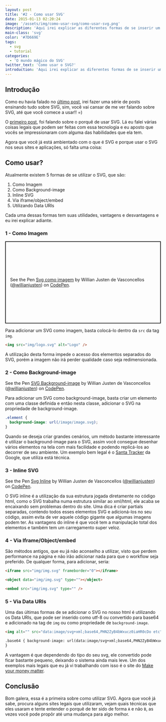 ```yaml
---
layout: post
title: '#2 - Como usar SVG'
date: 2015-01-13 02:20:24
image: '/assets/img/como-usar-svg/como-usar-svg.png'
description: 'Aqui irei explicar as diferentes formas de se inserir um SVG na sua página web. Um breve início da grandiosidade que se está por vir.'
main-class: 'svg'
color: '#7D669E'
tags:
  - svg
  - tutorial
categories:
  - 'O mundo mágico do SVG'
twitter_text: 'Como usar o SVG?'
introduction: 'Aqui irei explicar as diferentes formas de se inserir um SVG na sua página web. Um breve início da grandiosidade que se está por vir.'
---
```


## Introdução

Como eu havia falado no [último post](https://willianjusten.com.br/atualizacoes/), irei fazer uma série de posts ensinando tudo sobre SVG, sim, você vai cansar de me ver falando sobre SVG, até que você comece a usar!! =)

O [primeiro post](https://willianjusten.com.br/por-que-usar-svg/), foi falando sobre o porquê de usar SVG. Lá eu falei várias coisas legais que podem ser feitas com essa tecnologia e eu aposto que vocês se impressionaram com alguma das habilidades que ela tem.

Agora que você já está ambientado com o que é SVG e porque usar o SVG nos seus sites e aplicações, só falta uma coisa:

## Como usar?

Atualmente existem 5 formas de se utilizar o SVG, que são:

1. Como Imagem
2. Como Background-image
3. Inline SVG
4. Via iframe/object/embed
5. Utilizando Data URIs

Cada uma dessas formas tem suas utilidades, vantagens e desvantagens e eu irei explicar adiante.

### 1 - Como Imagem

<p class="codepen" data-height="265" data-theme-id="0" data-default-tab="html,result" data-user="willianjusten" data-slug-hash="emvYLJ" style="height: 265px; box-sizing: border-box; display: flex; align-items: center; justify-content: center; border: 2px solid; margin: 1em 0; padding: 1em;" data-pen-title="Svg como imagem">
  <span>See the Pen <a href="https://codepen.io/willianjusten/pen/emvYLJ/">
  Svg como imagem</a> by Willian Justen de Vasconcellos (<a href="https://codepen.io/willianjusten">@willianjusten</a>)
  on <a href="https://codepen.io">CodePen</a>.</span>
</p>
<script async src="https://static.codepen.io/assets/embed/ei.js"></script>

Para adicionar um SVG como imagem, basta colocá-lo dentro da `src` da tag `img`.

```html
<img src="img/logo.svg" alt="Logo" />
```

A utilização desta forma impede o acesso dos elementos separados do SVG, porém a imagem não irá perder qualidade caso seja redimensionada.

### 2 - Como Background-image

<p data-height="266" data-theme-id="11319" data-slug-hash="zxZYmK" data-default-tab="result" data-user="willianjusten" class='codepen'>See the Pen <a href='http://codepen.io/willianjusten/pen/zxZYmK/'>SVG Background-image</a> by Willian Justen de Vasconcellos (<a href='http://codepen.io/willianjusten'>@willianjusten</a>) on <a href='http://codepen.io'>CodePen</a>.</p>
<script src="//assets.codepen.io/assets/embed/ei.js"></script>

Para adicionar um SVG como background-image, basta criar um elemento com uma classe definida e então nesta classe, adicionar o SVG na propriedade de background-image.

```css
.element {
  background-image: url(/image/image.svg);
}
```

Quando se deseja criar grandes cenários, um método bastante interessante é utilizar o background-image para o SVG, assim você consegue desenhar vários elementos na tela com mais facilidade e podendo replicá-los ao decorrer de seu ambiente. Um exemplo bem legal é o [Santa Tracker](https://santatracker.google.com) da Google, que utiliza está técnica.

### 3 - Inline SVG

<p data-height="266" data-theme-id="11319" data-slug-hash="ByWaqv" data-default-tab="result" data-user="willianjusten" class='codepen'>See the Pen <a href='http://codepen.io/willianjusten/pen/ByWaqv/'>Svg Inline</a> by Willian Justen de Vasconcellos (<a href='http://codepen.io/willianjusten'>@willianjusten</a>) on <a href='http://codepen.io'>CodePen</a>.</p>
<script src="//assets.codepen.io/assets/embed/ei.js"></script>

O SVG inline é a utilização da sua estrutura jogada diretamente no código html, como o SVG trabalha numa estrutura similar ao xml/html, ele acaba se encaixando sem problemas dentro do site. Uma dica é criar partials separadas, contendo todos esses elementos SVG e adicioná-los no seu código, assim evita de ver aquele código gigante que algumas imagens podem ter. As vantagens do inline é que você tem a manipulação total dos elementos e também tem um carregamento super veloz.

### 4 - Via Iframe/Object/embed

São métodos antigos, que eu já não aconselho a utilizar, visto que perdem performance na página e não irão adicionar nada para que o workflow seja preferido. De qualquer forma, para adicionar, seria:

```html
<iframe src="img/img.svg" frameborder="0"></iframe>

<object data="img/img.svg" type=""></object>

<embed src="img/img.svg" type="" />
```

### 5 - Via Data URIs

Uma das últimas formas de se adicionar o SVG no nosso html é utilizando os Data URIs, que pode ser inserido como utf-8 ou convertido para base64 e adicionado na tag de `img` ou como propriedade de `background-image`.

```html
<img alt="" src="data:image/svg+xml;base64,PHN2ZyB4bWxucz0iaHR0cDo etc" />

.base64 { background-image: url(data:image/svg+xml;base64,PHN2ZyB4bWxucz0i etc);
}
```

A vantagem é que dependendo do tipo do seu svg, ele convertido pode ficar bastante pequeno, deixando o sistema ainda mais leve. Um dos exemplos mais legais que eu já vi trabalhando com isso é o site do [Make your money matter](http://makeyourmoneymatter.org/).

## Conclusão

Bom galera, essa é a primeira sobre como utilizar SVG. Agora que você já sabe, procura alguns sites legais que utilizaram, vejam quais técnicas que eles usaram e tente entender o porquê de ter sido de forma `A` e não `B`, as vezes você pode propôr até uma mudança para algo melhor.
